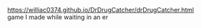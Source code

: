 https://williac0374.github.io/DrDrugCatcher/drDrugCatcher.html
<br>
game I made while waiting in an er 
